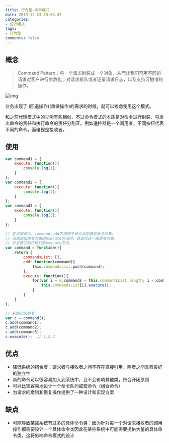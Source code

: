 ```yaml
---
title: 行为型-命令模式
date: 2019-12-23 15:03:47
categories:
- 设计模式
tags:
- 行为型
comments: false
---
```




## 概念

> Command Pattern：将一个请求封装成一个对象，从而让我们可用不同的请求对客户进行参数化；对请求排队或者记录请求日志，以及支持可撤销的操作。

<!-- more -->

![img](https://raw.githubusercontent.com/xietao3/Study-Plan/master/DesignPatterns/src/%E5%91%BD%E4%BB%A4.png)

业务出现了 (回退操作)(重做操作)的需求的时候，就可以考虑使用这个模式。

和之前代理模式中的举例有些相似，不过命令模式的本质是对命令进行封装，将发出命令的责任和执行命令的责任分割开。例如遥控器是一个调用者，不同按钮代表不同的命令，而电视是接收者。




## 使用

```js
var command1 = {
    execute: function(){
        console.log(1);
    }
}; 
var command2 = {
    execute: function(){
        console.log(2);
    }
};
var command3 = {
    execute: function(){
        console.log(3);
    }
};

// 定义宏命令，command.add方法把子命令添加进宏命令对象，
// 当调用宏命令对象的execute方法时，会迭代这一组命令对象，
// 并且依次执行他们的execute方法。
var command = function(){
    return {
        commandsList: [],
        add: function(command){
            this.commandsList.push(command);
        },
        execute: function(){
            for(var i = 0,commands = this.commandsList.length; i < commands; i+=1) {
                this.commandsList[i].execute();
            }
        }
    }
};

// 初始化宏命令
var c = command();
c.add(command1);
c.add(command2);
c.add(command3);
c.execute();  // 1,2,3
```



## 优点

- 降低系统的耦合度：请求者与接收者之间不存在直接引用，两者之间具有良好的独立性
- 新的命令可以很容易加入到系统中，且不会影响其他类，符合开闭原则
- 可以比较容易地设计一个命令队列或宏命令（组合命令）
- 为请求的撤销和恢复操作提供了一种设计和实现方案



## 缺点

- 可能导致某些系统有过多的具体命令类：因为针对每一个对请求接收者的调用操作都需要设计一个具体命令类因此在某些系统中可能需要提供大量的具体命令类，这将影响命令模式的设计